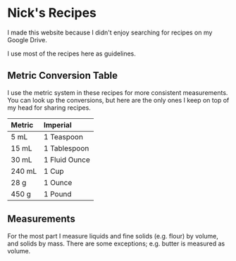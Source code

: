# Nick's Recipes

I made this website because I didn't enjoy searching for recipes on my Google Drive.

I use most of the recipes here as guidelines.


## Metric Conversion Table

I use the metric system in these recipes for more consistent measurements. You can look up the conversions, but here are the only ones I keep on top of my head for sharing recipes.

| Metric | Imperial |
|:--|:--|
| 5 mL | 1 Teaspoon |
| 15 mL | 1 Tablespoon |
| 30 mL | 1 Fluid Ounce |
| 240 mL | 1 Cup |
| 28 g | 1 Ounce |
| 450 g | 1 Pound |


## Measurements

For the most part I measure liquids and fine solids (e.g. flour) by volume, and solids by mass. There are some exceptions; e.g. butter is measured as volume.
